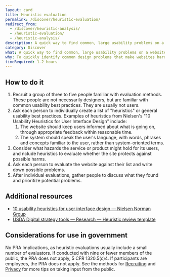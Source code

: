 ```yaml
---
layout: card
title: Heuristic evaluation
permalink: /discover/heuristic-evaluation/
redirect_from:
  - /discover/heuristic-analysis/
  - /heuristic-evaluation/
  - /heuristic-analysis/
description: A quick way to find common, large usability problems on a website.
category: Discover
what: A quick way to find common, large usability problems on a website.
why: To quickly identify common design problems that make websites hard to use without conducting more involved user research.
timeRequired: 1–2 hours
---
```


## How to do it

1. Recruit a group of three to five people familiar with evaluation methods. These people are not necessarily designers, but are familiar with common usability best practices. They are usually not users.
1. Ask each person to individually create a list of "heuristics" or general usability best practices. Examples of heuristics from Nielsen's "10 Usability Heuristics for User Interface Design" include:
    1.  The website should keep users informed about what is going on, through appropriate feedback within reasonable time.
    1.  The system should speak the user's language, with words, phrases and concepts familiar to the user, rather than system-oriented terms.
1. Consider what hazards the service or product might hold for its users, and nclude heuristics to evaluate whether the site protects against possible harms.
1. Ask each person to evaluate the website against their list and write down possible problems.
1. After individual evaluations, gather people to discuss what they found and prioritize potential problems.

<section class="method--section method--section--additional-resources" markdown="1">

## Additional resources

- <a href="http://www.nngroup.com/articles/ten-usability-heuristics/" class="usa-link">10 usability heuristics for user interface design — Nielsen Norman Group</a>
- [USDA Digital strategy tools — Research — Heuristic review template](https://www.usda.gov/digital-strategy/tools)

<section class="method--section method--section--government-considerations" markdown="1" >

## Considerations for use in government

No PRA Implications, as heuristic evaluations usually include a small number of evaluators. If conducted with nine or fewer members of the public, the PRA does not apply, 5 CFR 1320.5(c)4. If participants are employees, the PRA does not apply. See the methods for <a href="{{site.baseurl}}/fundamentals/recruiting/" class="usa-link">Recruiting</a> and <a href="{{site.baseurl}}/fundamentals/privacy/" class="usa-link">Privacy</a> for more tips on taking input from the public.
</section>
